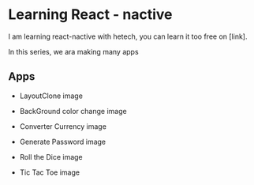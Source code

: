 # Learning React - nactive

I am learning react-nactive with hetech, you can learn it too free on [link].

In this series, we ara making many apps

## Apps

- LayoutClone
  image

- BackGround color change
  image

- Converter Currency
  image

- Generate Password
  image

- Roll the Dice
  image

- Tic Tac Toe
  image
